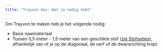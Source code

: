 ```yaml
---
title: "Trayvon das: Wat je nodig hebt"
---
```


Om Trayvon te maken heb je het volgende nodig:

- Basis naaimateriaal
- Tussen 0,5 meter - 1,5 meter van een geschikte stof ([zie Stofopties](/docs/patterns/trayvon/fabric)), afhankelijk van of je op de diagonaal, de nerf of de dwarsrichting knipt.
